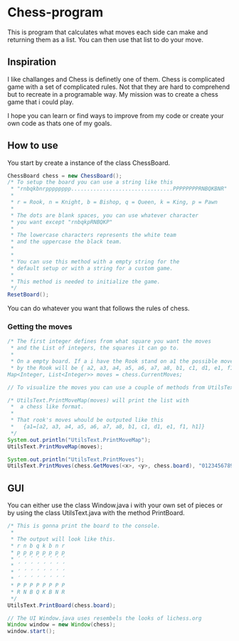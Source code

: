 # Chess-program

This is program that calculates what moves each side can make and returning them as a list.
You can then use that list to do your move.


## Inspiration
I like challanges and Chess is definetly one of them.
Chess is complicated game with a set of complicated rules.
Not that they are hard to comprehend but to recreate in a programable way.
My mission was to create a chess game that i could play.

I hope you can learn or find ways to improve from my code or create your own code as thats one of my goals.

## How to use

You start by create a instance of the class ChessBoard.
``` java
ChessBoard chess = new ChessBoard();
/* To setup the board you can use a string like this
 * "rnbqkbnrpppppppp................................PPPPPPPPRNBQKBNR"
 * 
 * r = Rook, n = Knight, b = Bishop, q = Queen, k = King, p = Pawn
 * 
 * The dots are blank spaces, you can use whatever character
 * you want except "rnbqkpRNBQKP"
 * 
 * The lowercase characters represents the white team
 * and the uppercase the black team.
 *
 *
 * You can use this method with a empty string for the
 * default setup or with a string for a custom game.
 * 
 * This method is needed to initialize the game.
 */
ResetBoard();
```

You can do whatever you want that follows the rules of chess.

### Getting the moves
``` java
/* The first integer defines from what square you want the moves
 * and the List of integers, the squares it can go to.
 *
 * On a empty board. If a i have the Rook stand on a1 the possible moves
 * by the Rook will be { a2, a3, a4, a5, a6, a7, a8, b1, c1, d1, e1, f1, h1 }
Map<Integer, List<Integer>> moves = chess.CurrentMoves;

// To visualize the moves you can use a couple of methods from UtilsText

/* UtilsText.PrintMoveMap(moves) will print the list with
 *  a chess like format.
 *
 * That rook's moves whould be outputed like this
 *   {a1=[a2, a3, a4, a5, a6, a7, a8, b1, c1, d1, e1, f1, h1]}
 */
System.out.println("UtilsText.PrintMoveMap");
UtilsText.PrintMoveMap(moves);

System.out.println("UtilsText.PrintMoves");
UtilsText.PrintMoves(chess.GetMoves(<x>, <y>, chess.board), "0123456789");
```

## GUI

You can either use the class Window.java i with your own set of pieces
or by using the class UtilsText.java with the method PrintBoard.

``` java
/* This is gonna print the board to the console.
 *
 * The output will look like this.
 * r n b q k b n r
 * p p p p p p p p
 * ´ ´ ´ ´ ´ ´ ´ ´
 * ´ ´ ´ ´ ´ ´ ´ ´
 * ´ ´ ´ ´ ´ ´ ´ ´
 * ´ ´ ´ ´ ´ ´ ´ ´
 * P P P P P P P P
 * R N B Q K B N R
 */
UtilsText.PrintBoard(chess.board);

// The UI Window.java uses resembels the looks of lichess.org
Window window = new Window(chess);
window.start();
```
